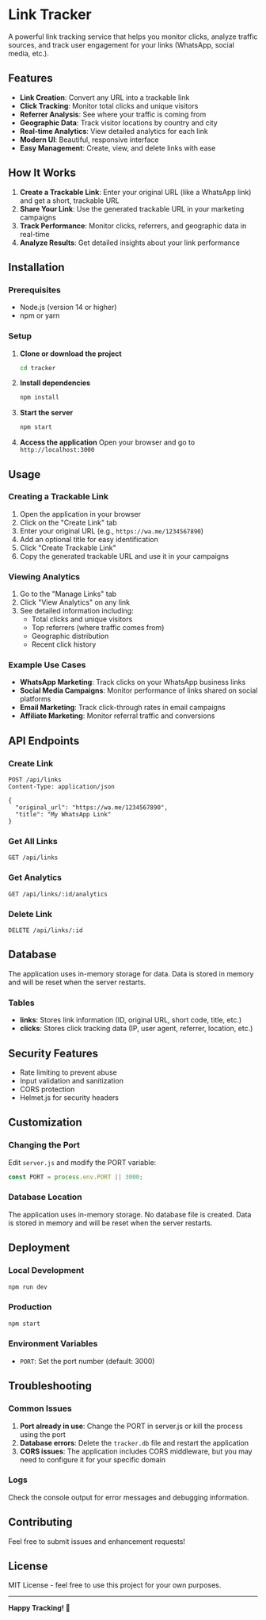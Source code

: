 # Link Tracker

A powerful link tracking service that helps you monitor clicks, analyze traffic sources, and track user engagement for your links (WhatsApp, social media, etc.).

## Features

- **Link Creation**: Convert any URL into a trackable link
- **Click Tracking**: Monitor total clicks and unique visitors
- **Referrer Analysis**: See where your traffic is coming from
- **Geographic Data**: Track visitor locations by country and city
- **Real-time Analytics**: View detailed analytics for each link
- **Modern UI**: Beautiful, responsive interface
- **Easy Management**: Create, view, and delete links with ease

## How It Works

1. **Create a Trackable Link**: Enter your original URL (like a WhatsApp link) and get a short, trackable URL
2. **Share Your Link**: Use the generated trackable URL in your marketing campaigns
3. **Track Performance**: Monitor clicks, referrers, and geographic data in real-time
4. **Analyze Results**: Get detailed insights about your link performance

## Installation

### Prerequisites

- Node.js (version 14 or higher)
- npm or yarn

### Setup

1. **Clone or download the project**
   ```bash
   cd tracker
   ```

2. **Install dependencies**
   ```bash
   npm install
   ```

3. **Start the server**
   ```bash
   npm start
   ```

4. **Access the application**
   Open your browser and go to `http://localhost:3000`

## Usage

### Creating a Trackable Link

1. Open the application in your browser
2. Click on the "Create Link" tab
3. Enter your original URL (e.g., `https://wa.me/1234567890`)
4. Add an optional title for easy identification
5. Click "Create Trackable Link"
6. Copy the generated trackable URL and use it in your campaigns

### Viewing Analytics

1. Go to the "Manage Links" tab
2. Click "View Analytics" on any link
3. See detailed information including:
   - Total clicks and unique visitors
   - Top referrers (where traffic comes from)
   - Geographic distribution
   - Recent click history

### Example Use Cases

- **WhatsApp Marketing**: Track clicks on your WhatsApp business links
- **Social Media Campaigns**: Monitor performance of links shared on social platforms
- **Email Marketing**: Track click-through rates in email campaigns
- **Affiliate Marketing**: Monitor referral traffic and conversions

## API Endpoints

### Create Link
```
POST /api/links
Content-Type: application/json

{
  "original_url": "https://wa.me/1234567890",
  "title": "My WhatsApp Link"
}
```

### Get All Links
```
GET /api/links
```

### Get Analytics
```
GET /api/links/:id/analytics
```

### Delete Link
```
DELETE /api/links/:id
```

## Database

The application uses in-memory storage for data. Data is stored in memory and will be reset when the server restarts.

### Tables

- **links**: Stores link information (ID, original URL, short code, title, etc.)
- **clicks**: Stores click tracking data (IP, user agent, referrer, location, etc.)

## Security Features

- Rate limiting to prevent abuse
- Input validation and sanitization
- CORS protection
- Helmet.js for security headers

## Customization

### Changing the Port

Edit `server.js` and modify the PORT variable:
```javascript
const PORT = process.env.PORT || 3000;
```

### Database Location

The application uses in-memory storage. No database file is created. Data is stored in memory and will be reset when the server restarts.

## Deployment

### Local Development
```bash
npm run dev
```

### Production
```bash
npm start
```

### Environment Variables
- `PORT`: Set the port number (default: 3000)

## Troubleshooting

### Common Issues

1. **Port already in use**: Change the PORT in server.js or kill the process using the port
2. **Database errors**: Delete the `tracker.db` file and restart the application
3. **CORS issues**: The application includes CORS middleware, but you may need to configure it for your specific domain

### Logs

Check the console output for error messages and debugging information.

## Contributing

Feel free to submit issues and enhancement requests!

## License

MIT License - feel free to use this project for your own purposes.

---

**Happy Tracking! 🎯** 